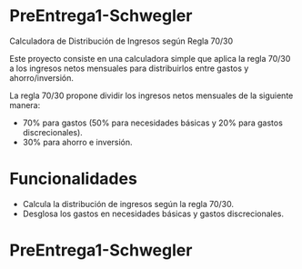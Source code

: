# PreEntrega1-Schwegler

Calculadora de Distribución de Ingresos según Regla 70/30

Este proyecto consiste en una calculadora simple que aplica la regla 70/30 a los ingresos netos mensuales para distribuirlos entre gastos y ahorro/inversión.

La regla 70/30 propone dividir los ingresos netos mensuales de la siguiente manera:
- 70% para gastos (50% para necesidades básicas y 20% para gastos discrecionales).
- 30% para ahorro e inversión.

# Funcionalidades

- Calcula la distribución de ingresos según la regla 70/30.
- Desglosa los gastos en necesidades básicas y gastos discrecionales.

# PreEntrega1-Schwegler
